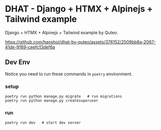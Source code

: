 # DHAT - Django + HTMX + Alpinejs + Tailwind example

Django + HTMX + Alpinejs + Tailwind example by Quteo.


https://github.com/hanshoi/dhat-by-quteo/assets/376152/2509bb8a-2067-41de-9189-ceefc13def6a


## Dev Env

Notice you need to run these commands in `poetry` environment.

### setup

```shell
poetry run python manage.py migrate   # run migrations
poetry run python manage.py createsuperuser
```

### run

```shell
poetry run dev   # start dev server
```

